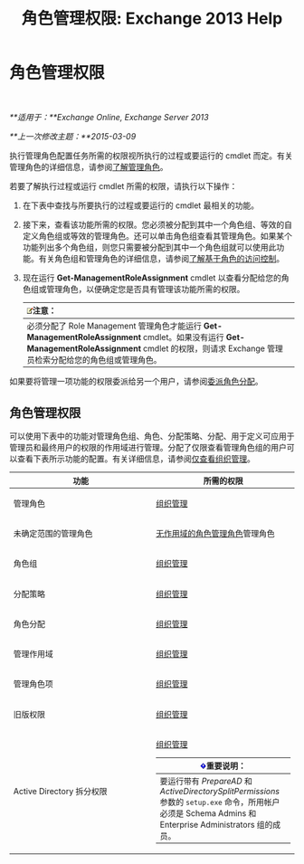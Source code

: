 ﻿---
title: '角色管理权限: Exchange 2013 Help'
TOCTitle: 角色管理权限
ms:assetid: cb9591c4-fbb3-4199-8007-6bbfdfd5a2e9
ms:mtpsurl: https://technet.microsoft.com/zh-cn/library/Dd638186(v=EXCHG.150)
ms:contentKeyID: 50491552
ms.date: 01/11/2018
mtps_version: v=EXCHG.150
ms.translationtype: HT
---

# 角色管理权限

 

_**适用于：**Exchange Online, Exchange Server 2013_

_**上一次修改主题：**2015-03-09_

执行管理角色配置任务所需的权限视所执行的过程或要运行的 cmdlet 而定。有关管理角色的详细信息，请参阅[了解管理角色](understanding-management-roles-exchange-2013-help.md)。

若要了解执行过程或运行 cmdlet 所需的权限，请执行以下操作：

1.  在下表中查找与所要执行的过程或要运行的 cmdlet 最相关的功能。

2.  接下来，查看该功能所需的权限。您必须被分配到其中一个角色组、等效的自定义角色组或等效的管理角色。还可以单击角色组查看其管理角色。如果某个功能列出多个角色组，则您只需要被分配到其中一个角色组就可以使用此功能。有关角色组和管理角色的详细信息，请参阅[了解基于角色的访问控制](understanding-role-based-access-control-exchange-2013-help.md)。

3.  现在运行 **Get-ManagementRoleAssignment** cmdlet 以查看分配给您的角色组或管理角色，以便确定您是否具有管理该功能所需的权限。
    
    <table>
    <thead>
    <tr class="header">
    <th><img src="images/Bb124558.note(EXCHG.150).gif" title="注意" alt="注意" />注意：</th>
    </tr>
    </thead>
    <tbody>
    <tr class="odd">
    <td>必须分配了 Role Management 管理角色才能运行 <strong>Get-ManagementRoleAssignment</strong> cmdlet。如果没有运行 <strong>Get-ManagementRoleAssignment</strong> cmdlet 的权限，则请求 Exchange 管理员检索分配给您的角色组或管理角色。</td>
    </tr>
    </tbody>
    </table>


如果要将管理一项功能的权限委派给另一个用户，请参阅[委派角色分配](delegate-role-assignments-exchange-2013-help.md)。

## 角色管理权限

可以使用下表中的功能对管理角色组、角色、分配策略、分配、用于定义可应用于管理员和最终用户的权限的作用域进行管理。分配了仅限查看管理角色组的用户可以查看下表所示功能的配置。有关详细信息，请参阅[仅查看组织管理](view-only-organization-management-exchange-2013-help.md)。


<table>
<colgroup>
<col style="width: 50%" />
<col style="width: 50%" />
</colgroup>
<thead>
<tr class="header">
<th>功能</th>
<th>所需的权限</th>
</tr>
</thead>
<tbody>
<tr class="odd">
<td><p>管理角色</p></td>
<td><p><a href="organization-management-exchange-2013-help.md">组织管理</a></p></td>
</tr>
<tr class="even">
<td><p>未确定范围的管理角色</p></td>
<td><p><a href="unscoped-role-management-role-exchange-2013-help.md">无作用域的角色管理角色</a>管理角色</p></td>
</tr>
<tr class="odd">
<td><p>角色组</p></td>
<td><p><a href="organization-management-exchange-2013-help.md">组织管理</a></p></td>
</tr>
<tr class="even">
<td><p>分配策略</p></td>
<td><p><a href="organization-management-exchange-2013-help.md">组织管理</a></p></td>
</tr>
<tr class="odd">
<td><p>角色分配</p></td>
<td><p><a href="organization-management-exchange-2013-help.md">组织管理</a></p></td>
</tr>
<tr class="even">
<td><p>管理作用域</p></td>
<td><p><a href="organization-management-exchange-2013-help.md">组织管理</a></p></td>
</tr>
<tr class="odd">
<td><p>管理角色项</p></td>
<td><p><a href="organization-management-exchange-2013-help.md">组织管理</a></p></td>
</tr>
<tr class="even">
<td><p>旧版权限</p></td>
<td><p><a href="organization-management-exchange-2013-help.md">组织管理</a></p></td>
</tr>
<tr class="odd">
<td><p>Active Directory 拆分权限</p></td>
<td><p><a href="organization-management-exchange-2013-help.md">组织管理</a></p>
<table>
<thead>
<tr class="header">
<th><img src="images/Bb124558.important(EXCHG.150).gif" title="重要说明" alt="重要说明" />重要说明：</th>
</tr>
</thead>
<tbody>
<tr class="odd">
<td>要运行带有 <em>PrepareAD</em> 和 <em>ActiveDirectorySplitPermissions</em> 参数的 <code>setup.exe</code> 命令，所用帐户必须是 Schema Admins 和 Enterprise Administrators 组的成员。</td>
</tr>
</tbody>
</table>

</td>
</tr>
</tbody>
</table>

